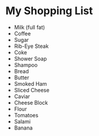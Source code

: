 # My Shopping List

- Milk (full fat)
- Coffee
- Sugar
- Rib-Eye Steak
- Coke
- Shower Soap
- Shampoo
- Bread
- Butter
- Smoked Ham
- Sliced Cheese
- Caviar
- Cheese Block
- Flour
- Tomatoes
- Salami
- Banana
